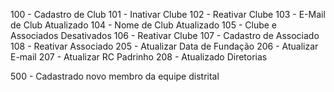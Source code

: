 

100 - Cadastro de Club
101 - Inativar Clube
102 - Reativar Clube
103 - E-Mail de Club Atualizado
104 - Nome de Club Atualizado
105 - Clube e Associados Desativados
106 - Reativar Clube
107 - Cadastro de Associado
108 - Reativar Associado
205 - Atualizar Data de Fundação
206 - Atualizar E-mail
207 - Atualizar RC Padrinho
208 - Atualizado Diretorias




500 - Cadastrado novo membro da equipe distrital